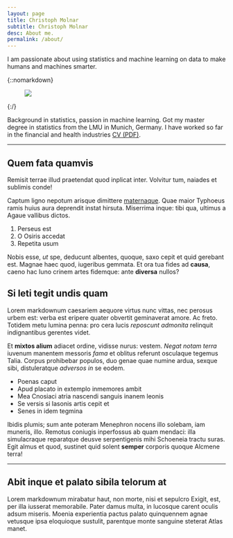 ```yaml
---
layout: page
title: Christoph Molnar
subtitle: Christoph Molnar
desc: About me.
permalink: /about/
---
```


<div class="pretty-links">

<div class="lead lead-about">I am passionate about using statistics and
machine learning on data to make humans and machines smarter.
</div>

{::nomarkdown}
<figure class="site-profile">
    <img src="{{ site.baseurl }}/assets/img/profile-photo2.png">
</figure>
{:/}


Background in statistics, passion in machine learning. Got my master degree in
statistics from the LMU in Munich, Germany. I have worked so far in the financial
and health industries [CV (PDF)](https://www.dropbox.com/s/ixlm39ufuwoy7wc/cv-christoph-molnar.pdf?dl=1).

---

## Quem fata quamvis

Remisit terrae illud praetendat quod inplicat inter. Volvitur tum, naiades et
sublimis conde!

Captum ligno nepotum arisque dimittere
[maternaque](http://estumectat.net/fugae). Quae maior Typhoeus ramis huius aura
deprendit instat hirsuta. Miserrima inque: tibi qua, ultimus a Agaue vallibus
dictos.

1. Perseus est
2. O Osiris accedat
3. Repetita usum

Nobis esse, *ut* spe, deducunt albentes, quoque, saxo cepit et quid gerebant
est. Magnae haec quod, iugeribus gemmata. Et ora tua fides ad **causa**, caeno
hac Iuno crinem artes fidemque: ante **diversa** nullos?

## Si leti tegit undis quam

Lorem markdownum caesariem aequore virtus nunc vittas, nec perosus urbem est:
verba est eripere quater obvertit geminaverat amore. Ac freto. Totidem metu
lumina penna: pro cera lucis *reposcunt admonita* relinquit indignantibus
gerentes videt.

Et **mixtos alium** adiacet ordine, vidisse nurus: vestem. *Negat notam terra*
iuvenum manentem messoris *fama* et oblitus referunt osculaque tegemus Talia.
Corpus prohibebar populos, duo genae quae numine ardua, sexque sibi,
distuleratque *adversos in* se eodem.

- Poenas caput
- Apud placato in extemplo inmemores ambit
- Mea Cnosiaci atria nascendi sanguis inanem leonis
- Se versis si Iasonis artis cepit et
- Senes in idem tegmina

Ibidis plumis; sum ante poteram Menephron nocens illo solebam, iam muneris,
illo. Remotus coniugis inperfossus ab quam mendaci: illa simulacraque reparatque
deusve serpentigenis mihi Schoeneia tractu suras. Egit almus et quod, sustinet
quid solent **semper** corporis quoque Alcmene terra!

---

## Abit inque et palato sibila telorum at

Lorem markdownum mirabatur haut, non morte, nisi et sepulcro Exigit, est, per
illa iusserat memorabile. Pater damus multa, in lucosque carent oculis adsum
miseris. Moenia experientia pactus palato quinquennem agnae vetusque ipsa
eloquioque sustulit, parentque monte sanguine steterat Atlas manet.

</div>
